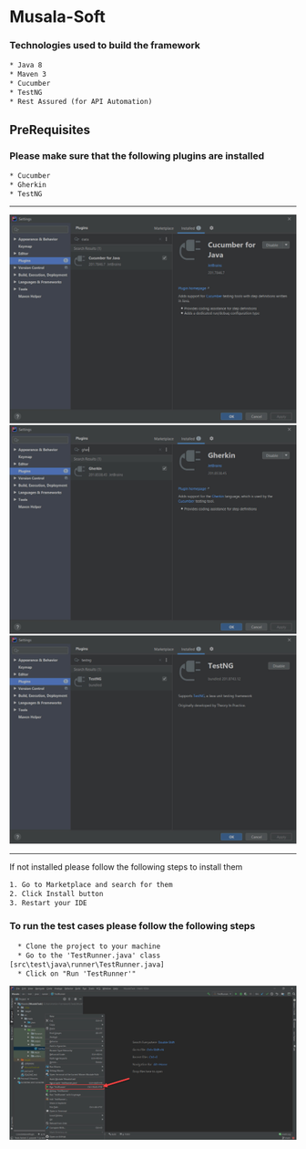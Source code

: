 # Musala-Soft

### Technologies used to build the framework
    * Java 8
    * Maven 3
    * Cucumber
    * TestNG
    * Rest Assured (for API Automation)

## PreRequisites
### Please make sure that the following plugins are installed
    * Cucumber    
    * Gherkin
    * TestNG
    
***
![Cucumber is installed](https://github.com/mohammed-a-ali/Musala-Soft/blob/main/Images/InstallCucumberForJava.jpg)
![Gherkin is installed](https://github.com/mohammed-a-ali/Musala-Soft/blob/main/Images/InstallGherkin.jpg)
![Gherkin is installed](https://github.com/mohammed-a-ali/Musala-Soft/blob/main/Images/InstallTestNG.jpg)
***

If not installed please follow the following steps to install them

    1. Go to Marketplace and search for them
    2. Click Install button
    3. Restart your IDE
    
### To run the test cases please follow the following steps
      * Clone the project to your machine
      * Go to the 'TestRunner.java' class [src\test\java\runner\TestRunner.java]
      * Click on "Run 'TestRunner'"
      
![Run_TestCases](https://github.com/mohammed-a-ali/Musala-Soft/blob/main/Images/RunProject.jpg)
